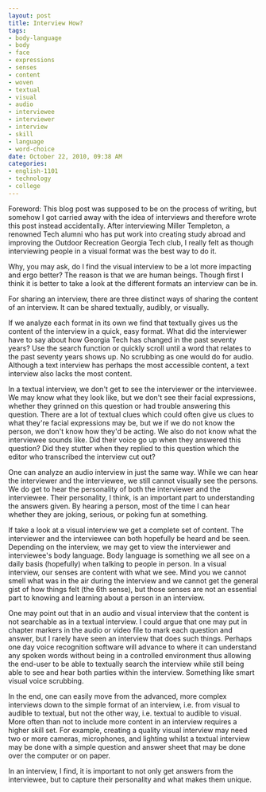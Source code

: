 ```yaml
--- 
layout: post
title: Interview How?
tags: 
- body-language
- body
- face
- expressions
- senses
- content
- woven
- textual
- visual
- audio
- interviewee
- interviewer
- interview
- skill
- language
- word-choice
date: October 22, 2010, 09:38 AM
categories: 
- english-1101
- technology
- college
---
```

Foreword: This blog post was supposed to be on the process of writing, but somehow I got carried away with the idea of interviews and therefore wrote this post instead accidentally. After interviewing Miller Templeton, a renowned Tech alumni who has put work into creating study abroad and improving the Outdoor Recreation Georgia Tech club, I really felt as though interviewing people in a visual format was the best way to do it.

Why, you may ask, do I find the visual interview to be a lot more impacting and ergo better? The reason is that we are human beings. Though first I think it is better to take a look at the different formats an interview can be in.

For sharing an interview, there are three distinct ways of sharing the content of an interview. It can be shared textually, audibly, or visually.

If we analyze each format in its own we find that textually gives us the content of the interview in a quick, easy format. What did the interviewer have to say about how Georgia Tech has changed in the past seventy years? Use the search function or quickly scroll until a word that relates to the past seventy years shows up. No scrubbing as one would do for audio. Although a text interview has perhaps the most accessible content, a text interview also lacks the most content.

In a textual interview, we don't get to see the interviewer or the interviewee. We may know what they look like, but we don't see their facial expressions, whether they grinned on this question or had trouble answering this question. There are a lot of textual clues which could often give us clues to what they're facial expressions may be, but we if we do not know the person, we don't know how they'd be acting. We also do not know what the interviewee sounds like. Did their voice go up when they answered this question? Did they stutter when they replied to this question which the editor who transcribed the interview cut out?

One can analyze an audio interview in just the same way. While we can hear the interviewer and the interviewee, we still cannot visually see the persons. We do get to hear the personality of both the interviewer and the interviewee. Their personality, I think, is an important part to understanding the answers given. By hearing a person, most of the time I can hear whether they are joking, serious, or poking fun at something.

If take a look at a visual interview we get a complete set of content. The interviewer and the interviewee can both hopefully be heard and be seen. Depending on the interview, we may get to view the interviewer and interviewee's body language. Body language is something we all see on a daily basis (hopefully) when talking to people in person. In a visual interview, our senses are content with what we see. Mind you we cannot smell what was in the air during the interview and we cannot get the general gist of how things felt (the 6th sense), but those senses are not an essential part to knowing and learning about a person in an interview.

One may point out that in an audio and visual interview that the content is not searchable as in a textual interview. I could argue that one may put in chapter markers in the audio or video file to mark each question and answer, but I rarely have seen an interview that does such things. Perhaps one day voice recognition software will advance to where it can understand any spoken words without being in a controlled environment thus allowing the end-user to be able to textually search the interview while still being able to see and hear both parties within the interview. Something like smart visual voice scrubbing.

In the end, one can easily move from the advanced, more complex interviews down to the simple format of an interview, i.e. from visual to audible to textual, but not the other way, i.e. textual to audible to visual. More often than not to include more content in an interview requires a higher skill set. For example, creating a quality visual interview may need two or more cameras, microphones, and lighting whilst a textual interview may be done with a simple question and answer sheet that may be done over the computer or on paper.

In an interview, I find, it is important to not only get answers from the interviewee, but to capture their personality and what makes them unique.
